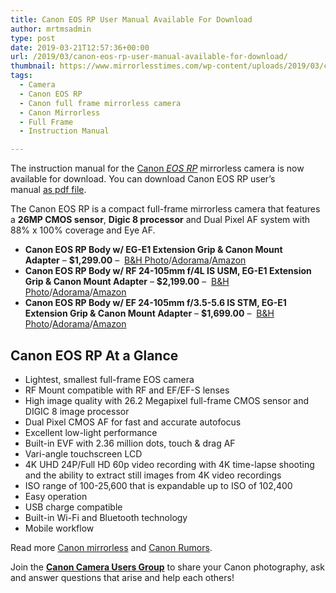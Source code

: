 ```yaml
---
title: Canon EOS RP User Manual Available For Download
author: mrtmsadmin
type: post
date: 2019-03-21T12:57:36+00:00
url: /2019/03/canon-eos-rp-user-manual-available-for-download/
thumbnail: https://www.mirrorlesstimes.com/wp-content/uploads/2019/03/canon-eos-rp.jpg
tags:
  - Camera
  - Canon EOS RP
  - Canon full frame mirrorless camera
  - Canon Mirrorless
  - Full Frame
  - Instruction Manual

---
```

The instruction manual for the <a href="https://www.mirrorlesstimes.com/tag/canon-eos-rp/" target="_blank" rel="noopener">Canon<em> EOS RP</em></a> mirrorless camera is now available for download. You can download Canon EOS RP user’s manual <a title="pdf file" href="http://gdlp01.c-wss.com/gds/3/0300033693/01/eosrp-ug-en.pdf" target="_blank" rel="noopener">as pdf file</a>.

The Canon EOS RP is a compact full-frame mirrorless camera that features a **26MP CMOS sensor**, **Digic 8 processor** and Dual Pixel AF system with 88% x 100% coverage and Eye AF.

  * **Canon EOS RP Body w/ EG-E1 Extension Grip & Canon Mount Adapter** – **$1,299.00** –  <a href="https://www.bhphotovideo.com/c/search?Ntt=Canon+EOS+RP&BI=20175&KBID=14249" target="_blank" rel="nofollow external noopener noreferrer" data-wpel-link="external">B&H Photo</a>/<a href="https://adorama.evyy.net/c/63923/51926/1036?u=https%3A%2F%2Fwww.adorama.com%2Fl%2F%3Fsearchinfo%3DCanon%2520EOS%2520RP" target="_blank" rel="nofollow external noopener noreferrer" data-wpel-link="external">Adorama</a>/<a href="https://www.amazon.com/s?k=Canon+EOS+RP&i=electronics&tag=daicamnew-20&ref=nb_sb_noss" target="_blank" rel="nofollow external noopener noreferrer" data-wpel-link="external">Amazon</a>
  * **Canon EOS RP Body w/ RF 24-105mm f/4L IS USM, EG-E1 Extension Grip & Canon Mount Adapter** – **$2,199.00** –  <a href="https://www.bhphotovideo.com/c/search?Ntt=Canon+EOS+RP&BI=20175&KBID=14249" target="_blank" rel="nofollow external noopener noreferrer" data-wpel-link="external">B&H Photo</a>/<a href="https://adorama.evyy.net/c/63923/51926/1036?u=https%3A%2F%2Fwww.adorama.com%2Fl%2F%3Fsearchinfo%3DCanon%2520EOS%2520RP" target="_blank" rel="nofollow external noopener noreferrer" data-wpel-link="external">Adorama</a>/<a href="https://www.amazon.com/s?k=Canon+EOS+RP&i=electronics&tag=daicamnew-20&ref=nb_sb_noss" target="_blank" rel="nofollow external noopener noreferrer" data-wpel-link="external">Amazon</a>
  * **Canon EOS RP Body w/ EF 24-105mm f/3.5-5.6 IS STM, EG-E1 Extension Grip & Canon Mount Adapter** – **$1,699.00** –  <a href="https://www.bhphotovideo.com/c/search?Ntt=Canon+EOS+RP&BI=20175&KBID=14249" target="_blank" rel="nofollow external noopener noreferrer" data-wpel-link="external">B&H Photo</a>/<a href="https://adorama.evyy.net/c/63923/51926/1036?u=https%3A%2F%2Fwww.adorama.com%2Fl%2F%3Fsearchinfo%3DCanon%2520EOS%2520RP" target="_blank" rel="nofollow external noopener noreferrer" data-wpel-link="external">Adorama</a>/<a href="https://www.amazon.com/s?k=Canon+EOS+RP&i=electronics&tag=daicamnew-20&ref=nb_sb_noss" target="_blank" rel="nofollow external noopener noreferrer" data-wpel-link="external">Amazon</a>

<!--more-->

## Canon EOS RP At a Glance

  * Lightest, smallest full-frame EOS camera
  * RF Mount compatible with RF and EF/EF-S lenses
  * High image quality with 26.2 Megapixel full-frame CMOS sensor and DIGIC 8 image processor
  * Dual Pixel CMOS AF for fast and accurate autofocus
  * Excellent low-light performance
  * Built-in EVF with 2.36 million dots, touch & drag AF
  * Vari-angle touchscreen LCD
  * 4K UHD 24P/Full HD 60p video recording with 4K time-lapse shooting and the ability to extract still images from 4K video recordings
  * ISO range of 100-25,600 that is expandable up to ISO of 102,400
  * Easy operation
  * USB charge compatible
  * Built-in Wi-Fi and Bluetooth technology
  * Mobile workflow

Read more <a href="https://www.mirrorlesstimes.com/tag/canon-mirrorless/" target="_blank" rel="noopener">Canon mirrorless</a> and <a href="https://www.bestcameranews.com/tag/canon-rumors/" target="_blank" rel="noopener">Canon Rumors</a>.

Join the <a title="" href="https://www.facebook.com/groups/185572945112087/" target="_blank" rel="external nofollow noopener"><strong>Canon Camera Users Group</strong></a> to share your Canon photography, ask and answer questions that arise and help each others!